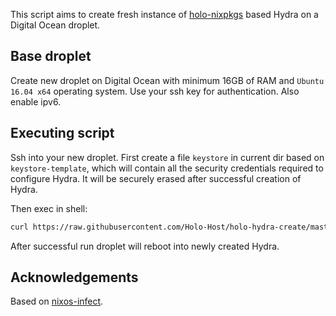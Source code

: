 This script aims to create fresh instance of [holo-nixpkgs](https://github.com/Holo-Host/holo-nixpkgs) based Hydra on a Digital Ocean droplet.

## Base droplet
Create new droplet on Digital Ocean with minimum 16GB of RAM and `Ubuntu 16.04 x64` operating system. Use your ssh key for authentication. Also enable ipv6.

## Executing script
Ssh into your new droplet. First create a file `keystore` in current dir based on `keystore-template`, which will contain all the security credentials required to configure Hydra. It will be securely erased after successful creation of Hydra.

Then exec in shell:
```bash
curl https://raw.githubusercontent.com/Holo-Host/holo-hydra-create/master/holo-hydra-create | bash -x 2>&1 | tee /tmp/hydra_config.log
```
After successful run droplet will reboot into newly created Hydra.

## Acknowledgements

Based on [nixos-infect](https://github.com/elitak/nixos-infect/blob/master/nixos-infect).
